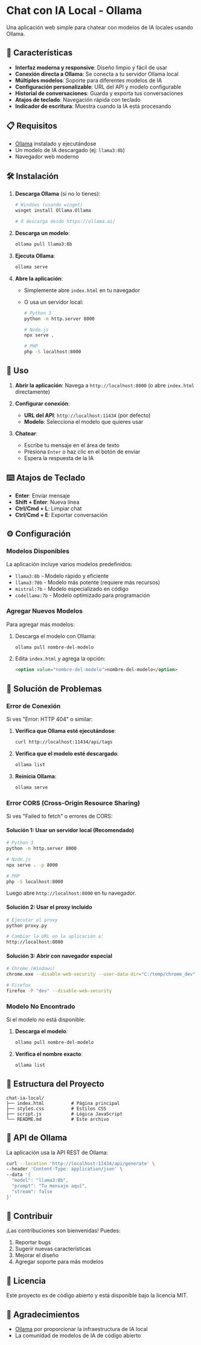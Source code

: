 # Chat con IA Local - Ollama

Una aplicación web simple para chatear con modelos de IA locales usando Ollama.

## 🚀 Características

- **Interfaz moderna y responsive**: Diseño limpio y fácil de usar
- **Conexión directa a Ollama**: Se conecta a tu servidor Ollama local
- **Múltiples modelos**: Soporte para diferentes modelos de IA
- **Configuración personalizable**: URL del API y modelo configurable
- **Historial de conversaciones**: Guarda y exporta tus conversaciones
- **Atajos de teclado**: Navegación rápida con teclado
- **Indicador de escritura**: Muestra cuando la IA está procesando

## 📋 Requisitos

- [Ollama](https://ollama.ai/) instalado y ejecutándose
- Un modelo de IA descargado (ej: `llama3:8b`)
- Navegador web moderno

## 🛠️ Instalación

1. **Descarga Ollama** (si no lo tienes):

   ```bash
   # Windows (usando winget)
   winget install Ollama.Ollama

   # O descarga desde https://ollama.ai/
   ```

2. **Descarga un modelo**:

   ```bash
   ollama pull llama3:8b
   ```

3. **Ejecuta Ollama**:

   ```bash
   ollama serve
   ```

4. **Abre la aplicación**:

   - Simplemente abre `index.html` en tu navegador
   - O usa un servidor local:

     ```bash
     # Python 3
     python -m http.server 8000

     # Node.js
     npx serve .

     # PHP
     php -S localhost:8000
     ```

## 🎯 Uso

1. **Abrir la aplicación**: Navega a `http://localhost:8000` (o abre `index.html` directamente)

2. **Configurar conexión**:

   - **URL del API**: `http://localhost:11434` (por defecto)
   - **Modelo**: Selecciona el modelo que quieres usar

3. **Chatear**:
   - Escribe tu mensaje en el área de texto
   - Presiona `Enter` o haz clic en el botón de enviar
   - Espera la respuesta de la IA

## ⌨️ Atajos de Teclado

- **Enter**: Enviar mensaje
- **Shift + Enter**: Nueva línea
- **Ctrl/Cmd + L**: Limpiar chat
- **Ctrl/Cmd + E**: Exportar conversación

## ⚙️ Configuración

### Modelos Disponibles

La aplicación incluye varios modelos predefinidos:

- `llama3:8b` - Modelo rápido y eficiente
- `llama3:70b` - Modelo más potente (requiere más recursos)
- `mistral:7b` - Modelo especializado en código
- `codellama:7b` - Modelo optimizado para programación

### Agregar Nuevos Modelos

Para agregar más modelos:

1. Descarga el modelo con Ollama:

   ```bash
   ollama pull nombre-del-modelo
   ```

2. Edita `index.html` y agrega la opción:
   ```html
   <option value="nombre-del-modelo">nombre-del-modelo</option>
   ```

## 🔧 Solución de Problemas

### Error de Conexión

Si ves "Error: HTTP 404" o similar:

1. **Verifica que Ollama esté ejecutándose**:

   ```bash
   curl http://localhost:11434/api/tags
   ```

2. **Verifica que el modelo esté descargado**:

   ```bash
   ollama list
   ```

3. **Reinicia Ollama**:
   ```bash
   ollama serve
   ```

### Error CORS (Cross-Origin Resource Sharing)

Si ves "Failed to fetch" o errores de CORS:

#### Solución 1: Usar un servidor local (Recomendado)

```bash
# Python 3
python -m http.server 8000

# Node.js
npx serve . -p 8000

# PHP
php -S localhost:8000
```

Luego abre `http://localhost:8000` en tu navegador.

#### Solución 2: Usar el proxy incluido

```bash
# Ejecutar el proxy
python proxy.py

# Cambiar la URL en la aplicación a:
http://localhost:8080
```

#### Solución 3: Abrir con navegador especial

```bash
# Chrome (Windows)
chrome.exe --disable-web-security --user-data-dir="C:/temp/chrome_dev"

# Firefox
firefox -P "dev" --disable-web-security
```

### Modelo No Encontrado

Si el modelo no está disponible:

1. **Descarga el modelo**:

   ```bash
   ollama pull nombre-del-modelo
   ```

2. **Verifica el nombre exacto**:
   ```bash
   ollama list
   ```

## 📁 Estructura del Proyecto

```
chat-ia-local/
├── index.html          # Página principal
├── styles.css          # Estilos CSS
├── script.js           # Lógica JavaScript
└── README.md           # Este archivo
```

## 🔄 API de Ollama

La aplicación usa la API REST de Ollama:

```bash
curl --location 'http://localhost:11434/api/generate' \
--header 'Content-Type: application/json' \
--data '{
  "model": "llama3:8b",
  "prompt": "Tu mensaje aquí",
  "stream": false
}'
```

## 🤝 Contribuir

¡Las contribuciones son bienvenidas! Puedes:

1. Reportar bugs
2. Sugerir nuevas características
3. Mejorar el diseño
4. Agregar soporte para más modelos

## 📄 Licencia

Este proyecto es de código abierto y está disponible bajo la licencia MIT.

## 🙏 Agradecimientos

- [Ollama](https://ollama.ai/) por proporcionar la infraestructura de IA local
- La comunidad de modelos de IA de código abierto
